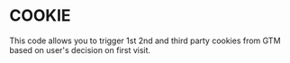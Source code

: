 # COOKIE
This code allows you to trigger 1st 2nd and third party cookies from GTM based on user's decision on first visit.
